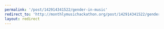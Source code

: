 ```yaml
---
permalink: '/post/142914341522/gender-in-music'
redirect_to: 'http://monthlymusichackathon.org/post/142914341522/gender-in-music'
layout: redirect
---
```

